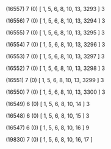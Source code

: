 (16557) 7 (0) [ 1, 5, 6, 8, 10, 13, 3293 ] 3 


(16556) 7 (0) [ 1, 5, 6, 8, 10, 13, 3294 ] 3 


(16555) 7 (0) [ 1, 5, 6, 8, 10, 13, 3295 ] 3 


(16554) 7 (0) [ 1, 5, 6, 8, 10, 13, 3296 ] 3 


(16553) 7 (0) [ 1, 5, 6, 8, 10, 13, 3297 ] 3 


(16552) 7 (0) [ 1, 5, 6, 8, 10, 13, 3298 ] 3 


(16551) 7 (0) [ 1, 5, 6, 8, 10, 13, 3299 ] 3 


(16550) 7 (0) [ 1, 5, 6, 8, 10, 13, 3300 ] 3 


(16549) 6 (0) [ 1, 5, 6, 8, 10, 14 ] 3 


(16548) 6 (0) [ 1, 5, 6, 8, 10, 15 ] 3 


(16547) 6 (0) [ 1, 5, 6, 8, 10, 16 ] 9 


(19830) 7 (0) [ 1, 5, 6, 8, 10, 16, 17 ]  

